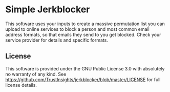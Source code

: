 # Simple Jerkblocker

This software uses your inputs to create a massive permutation list you can upload to online services to block a person and most common email address formats, so that emails they send to you get blocked. Check your service provider for details and specific formats.

## License

This software is provided under the GNU Public License 3.0 with absolutely no warranty of any kind.
See https://github.com/TrustInsights/jerkblocker/blob/master/LICENSE for full license details.
